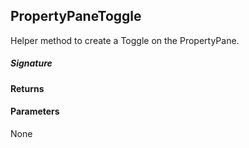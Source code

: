 ## PropertyPaneToggle

Helper method to create a Toggle on the PropertyPane.

##### Signature

#### Returns

#### Parameters
None

